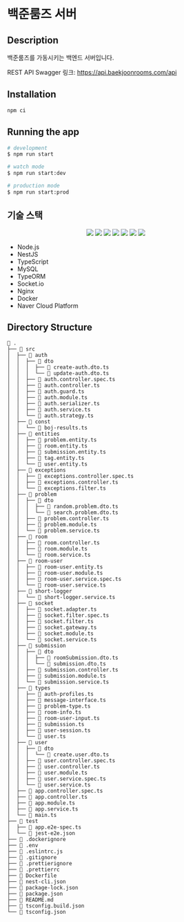 # 백준룸즈 서버

## Description

백준룸즈를 가동시키는 백엔드 서버입니다.

REST API Swagger 링크: https://api.baekjoonrooms.com/api



## Installation

```bash
npm ci
```

## Running the app

```bash
# development
$ npm run start

# watch mode
$ npm run start:dev

# production mode
$ npm run start:prod
```

## 기술 스택

<div align=center>
  <img src="https://img.shields.io/badge/node.js-339933?style=for-the-badge&logo=Node.js&logoColor=white">
  <img src="https://img.shields.io/badge/nestjs-E0234E?style=for-the-badge&logo=nestjs&logoColor=white">
  <img src="https://img.shields.io/badge/TypeScript-007ACC?style=for-the-badge&logo=typescript&logoColor=white">
  <img src="https://img.shields.io/badge/mysql-4479A1?style=for-the-badge&logo=mysql&logoColor=white">
  <img src="https://img.shields.io/badge/socket.io-010101?style=for-the-badge&logo=socket.io&logoColor=white">
  <img src="https://img.shields.io/badge/Nginx-009639?style=for-the-badge&logo=nginx&logoColor=white">
  <img src="https://img.shields.io/badge/Docker-2CA5E0?style=for-the-badge&logo=docker&logoColor=white">
  </div>

- Node.js
- NestJS
- TypeScript
- MySQL
- TypeORM
- Socket.io
- Nginx
- Docker
- Naver Cloud Platform

## Directory Structure

```
 .
├──  src
│  ├──  auth
│  │  ├──  dto
│  │  │  ├──  create-auth.dto.ts
│  │  │  └──  update-auth.dto.ts
│  │  ├──  auth.controller.spec.ts
│  │  ├──  auth.controller.ts
│  │  ├──  auth.guard.ts
│  │  ├──  auth.module.ts
│  │  ├──  auth.serializer.ts
│  │  ├──  auth.service.ts
│  │  └──  auth.strategy.ts
│  ├──  const
│  │  └──  boj-results.ts
│  ├──  entities
│  │  ├──  problem.entity.ts
│  │  ├──  room.entity.ts
│  │  ├──  submission.entity.ts
│  │  ├──  tag.entity.ts
│  │  └──  user.entity.ts
│  ├──  exceptions
│  │  ├──  exceptions.controller.spec.ts
│  │  ├──  exceptions.controller.ts
│  │  └──  exceptions.filter.ts
│  ├──  problem
│  │  ├──  dto
│  │  │  ├──  random.problem.dto.ts
│  │  │  └──  search.problem.dto.ts
│  │  ├──  problem.controller.ts
│  │  ├──  problem.module.ts
│  │  └──  problem.service.ts
│  ├──  room
│  │  ├──  room.controller.ts
│  │  ├──  room.module.ts
│  │  └──  room.service.ts
│  ├──  room-user
│  │  ├──  room-user.entity.ts
│  │  ├──  room-user.module.ts
│  │  ├──  room-user.service.spec.ts
│  │  └──  room-user.service.ts
│  ├──  short-logger
│  │  └──  short-logger.service.ts
│  ├──  socket
│  │  ├──  socket.adapter.ts
│  │  ├──  socket.filter.spec.ts
│  │  ├──  socket.filter.ts
│  │  ├──  socket.gateway.ts
│  │  ├──  socket.module.ts
│  │  └──  socket.service.ts
│  ├──  submission
│  │  ├──  dto
│  │  │  ├──  roomSubmission.dto.ts
│  │  │  └──  submission.dto.ts
│  │  ├──  submission.controller.ts
│  │  ├──  submission.module.ts
│  │  └──  submission.service.ts
│  ├──  types
│  │  ├──  auth-profiles.ts
│  │  ├──  message-interface.ts
│  │  ├──  problem-type.ts
│  │  ├──  room-info.ts
│  │  ├──  room-user-input.ts
│  │  ├──  submission.ts
│  │  ├──  user-session.ts
│  │  └──  user.ts
│  ├──  user
│  │  ├──  dto
│  │  │  └──  create.user.dto.ts
│  │  ├──  user.controller.spec.ts
│  │  ├──  user.controller.ts
│  │  ├──  user.module.ts
│  │  ├──  user.service.spec.ts
│  │  └──  user.service.ts
│  ├──  app.controller.spec.ts
│  ├──  app.controller.ts
│  ├──  app.module.ts
│  ├──  app.service.ts
│  └──  main.ts
├──  test
│  ├──  app.e2e-spec.ts
│  └──  jest-e2e.json
├──  .dockerignore
├──  .env
├──  .eslintrc.js
├──  .gitignore
├──  .prettierignore
├──  .prettierrc
├──  Dockerfile
├──  nest-cli.json
├──  package-lock.json
├──  package.json
├──  README.md
├──  tsconfig.build.json
└──  tsconfig.json
```
